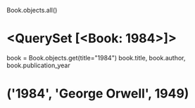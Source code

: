 Book.objects.all()
# <QuerySet [<Book: 1984>]>

book = Book.objects.get(title="1984")
book.title, book.author, book.publication_year
# ('1984', 'George Orwell', 1949)